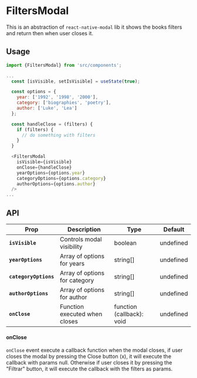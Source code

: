 # FiltersModal

This is an abstraction of `react-native-modal` lib it shows the books filters and return then 
when user closes it.

## Usage

```js
import {FiltersModal} from 'src/components';

...
  const [isVisible, setIsVisible] = useState(true);

  const options = {
    year: ['1992', '1998', '2000'],
    category: ['biographies', 'poetry'],
    author: ['Luke', 'Lea']
  };

  const handleClose = (filters) {
    if (filters) {
      // do something with filters
    }
  }

  <FiltersModal
    isVisible={isVisible}
    onClose={handleClose}
    yearOptions={options.year}
    categoryOptions={options.category}
    authorOptions={options.author}
  />
...
```

## API

| Prop         | Description                            | Type                      | Default   |
| ------------ | -------------------------------------- | ------------------------- | --------- |
| **`isVisible`**       | Controls modal visibility     | boolean                   | undefined |
| **`yearOptions`**     | Array of options for years    | string[]                  | undefined |
| **`categoryOptions`** | Array of options for category | string[]                  | undefined |
| **`authorOptions`**   | Array of options for author   | string[]                  | undefined |
| **`onClose`**         | Function executed when closes | function (callback): void | undefined |

#### onClose

`onClose` event execute a callback function when the modal closes, if user closes the modal by
pressing the Close button (x), it will execute the callback with params null. Otherwise if user
closes it by pressing the "Filtrar" button, it will execute the callback with the filters as 
params.